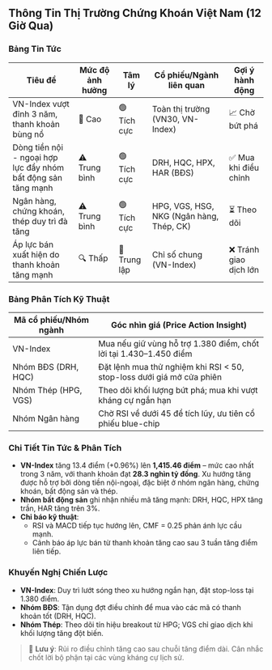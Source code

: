 ## Thông Tin Thị Trường Chứng Khoán Việt Nam (12 Giờ Qua)

### Bảng Tin Tức

| Tiêu đề | Mức độ ảnh hưởng | Tâm lý | Cổ phiếu/Ngành liên quan | Gợi ý hành động |
|---|---|---|---|---|
| VN-Index vượt đỉnh 3 năm, thanh khoản bùng nổ | 🚨 Cao | 🟢 Tích cực | Toàn thị trường (VN30, VN-Index) | 📈 Chờ bứt phá |
| Dòng tiền nội - ngoại hợp lực đẩy nhóm bất động sản tăng mạnh | ⚠️ Trung bình | 🟢 Tích cực | DRH, HQC, HPX, HAR (BĐS) | ✅ Mua khi điều chỉnh |
| Ngân hàng, chứng khoán, thép duy trì đà tăng | ⚠️ Trung bình | 🟢 Tích cực | HPG, VGS, HSG, NKG (Ngân hàng, Thép, CK) | ⏳ Theo dõi |
| Áp lực bán xuất hiện do thanh khoản tăng mạnh | 🔍 Thấp | 🔵 Trung lập | Chỉ số chung (VN-Index) | ❌ Tránh giao dịch lớn |

### Bảng Phân Tích Kỹ Thuật

| Mã cổ phiếu/Nhóm ngành | Góc nhìn giá (Price Action Insight) |
|---|---|
| VN-Index | Mua nếu giữ vùng hỗ trợ 1.380 điểm, chốt lời tại 1.430–1.450 điểm |
| Nhóm BĐS (DRH, HQC) | Đặt lệnh mua thử nghiệm khi RSI < 50, stop-loss dưới giá mở cửa phiên |
| Nhóm Thép (HPG, VGS) | Theo dõi khối lượng bứt phá; mua khi vượt kháng cự ngắn hạn |
| Nhóm Ngân hàng | Chờ RSI về dưới 45 để tích lũy, ưu tiên cổ phiếu blue-chip |

### Chi Tiết Tin Tức & Phân Tích
- **VN-Index** tăng 13.4 điểm (+0.96%) lên **1,415.46 điểm** – mức cao nhất trong 3 năm, với thanh khoản đạt **28.3 nghìn tỷ đồng**. Xu hướng tăng được hỗ trợ bởi dòng tiền nội-ngoại, đặc biệt ở nhóm ngân hàng, chứng khoán, bất động sản và thép.
- **Nhóm bất động sản** ghi nhận nhiều mã tăng mạnh: DRH, HQC, HPX tăng trần, HAR tăng trên 3%.
- **Chỉ báo kỹ thuật**:
  - RSI và MACD tiếp tục hướng lên, CMF = 0.25 phản ánh lực cầu mạnh.
  - Cảnh báo áp lực bán từ thanh khoản tăng cao sau 3 tuần tăng điểm liên tiếp.

### Khuyến Nghị Chiến Lược
- **VN-Index**: Duy trì lướt sóng theo xu hướng ngắn hạn, đặt stop-loss tại 1.380 điểm.
- **Nhóm BĐS**: Tận dụng đợt điều chỉnh để mua vào các mã có thanh khoản tốt (DRH, HQC).
- **Nhóm Thép**: Theo dõi tín hiệu breakout từ HPG; VGS chỉ giao dịch khi khối lượng tăng đột biến.

> 📌 **Lưu ý**: Rủi ro điều chỉnh tăng cao sau chuỗi tăng điểm dài. Cân nhắc chốt lời bộ phận tại các vùng kháng cự lịch sử.